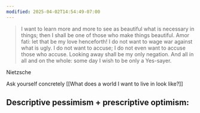 ```yaml
---
modified: 2025-04-02T14:54:49-07:00
---
```

>I want to learn more and more to see as beautiful what is necessary in things; then I shall be one of those who make things beautiful. Amor fati: let that be my love henceforth! I do not want to wage war against what is ugly. I do not want to accuse; I do not even want to accuse those who accuse. Looking away shall be my only negation. And all in all and on the whole: some day I wish to be only a Yes-sayer.

Nietzsche

Ask yourself concretely [[What does a world I want to live in look like?]]

Descriptive pessimism + prescriptive optimism:
- 
